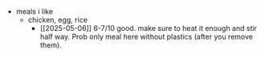   * meals i like
    * chicken, egg, rice
      * [[2025-05-06]] 6-7/10 good. make sure to heat it enough and stir half way. Prob only meal here without plastics (after you remove them).
